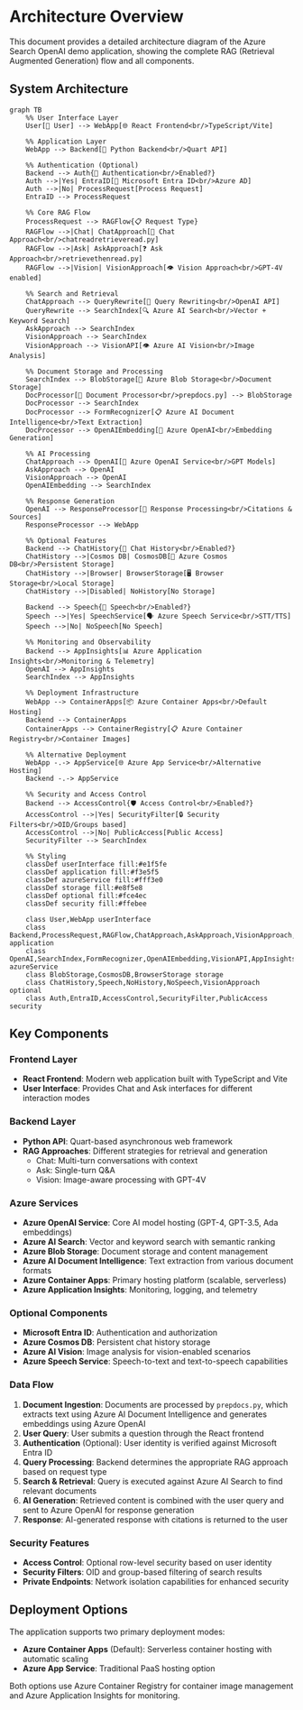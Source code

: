 # Architecture Overview

This document provides a detailed architecture diagram of the Azure Search OpenAI demo application, showing the complete RAG (Retrieval Augmented Generation) flow and all components.

## System Architecture

```mermaid
graph TB
    %% User Interface Layer
    User[👤 User] --> WebApp[🌐 React Frontend<br/>TypeScript/Vite]
    
    %% Application Layer
    WebApp --> Backend[🐍 Python Backend<br/>Quart API]
    
    %% Authentication (Optional)
    Backend --> Auth{🔐 Authentication<br/>Enabled?}
    Auth -->|Yes| EntraID[🏢 Microsoft Entra ID<br/>Azure AD]
    Auth -->|No| ProcessRequest[Process Request]
    EntraID --> ProcessRequest
    
    %% Core RAG Flow
    ProcessRequest --> RAGFlow{📋 Request Type}
    RAGFlow -->|Chat| ChatApproach[💬 Chat Approach<br/>chatreadretrieveread.py]
    RAGFlow -->|Ask| AskApproach[❓ Ask Approach<br/>retrievethenread.py]
    RAGFlow -->|Vision| VisionApproach[👁️ Vision Approach<br/>GPT-4V enabled]
    
    %% Search and Retrieval
    ChatApproach --> QueryRewrite[🔄 Query Rewriting<br/>OpenAI API]
    QueryRewrite --> SearchIndex[🔍 Azure AI Search<br/>Vector + Keyword Search]
    AskApproach --> SearchIndex
    VisionApproach --> SearchIndex
    VisionApproach --> VisionAPI[👁️ Azure AI Vision<br/>Image Analysis]
    
    %% Document Storage and Processing
    SearchIndex --> BlobStorage[💾 Azure Blob Storage<br/>Document Storage]
    DocProcessor[📄 Document Processor<br/>prepdocs.py] --> BlobStorage
    DocProcessor --> SearchIndex
    DocProcessor --> FormRecognizer[📋 Azure AI Document Intelligence<br/>Text Extraction]
    DocProcessor --> OpenAIEmbedding[🧮 Azure OpenAI<br/>Embedding Generation]
    
    %% AI Processing
    ChatApproach --> OpenAI[🤖 Azure OpenAI Service<br/>GPT Models]
    AskApproach --> OpenAI
    VisionApproach --> OpenAI
    OpenAIEmbedding --> SearchIndex
    
    %% Response Generation
    OpenAI --> ResponseProcessor[📝 Response Processing<br/>Citations & Sources]
    ResponseProcessor --> WebApp
    
    %% Optional Features
    Backend --> ChatHistory{💭 Chat History<br/>Enabled?}
    ChatHistory -->|Cosmos DB| CosmosDB[🌌 Azure Cosmos DB<br/>Persistent Storage]
    ChatHistory -->|Browser| BrowserStorage[🖥️ Browser Storage<br/>Local Storage]
    ChatHistory -->|Disabled| NoHistory[No Storage]
    
    Backend --> Speech{🎤 Speech<br/>Enabled?}
    Speech -->|Yes| SpeechService[🗣️ Azure Speech Service<br/>STT/TTS]
    Speech -->|No| NoSpeech[No Speech]
    
    %% Monitoring and Observability
    Backend --> AppInsights[📊 Azure Application Insights<br/>Monitoring & Telemetry]
    OpenAI --> AppInsights
    SearchIndex --> AppInsights
    
    %% Deployment Infrastructure
    WebApp --> ContainerApps[📦 Azure Container Apps<br/>Default Hosting]
    Backend --> ContainerApps
    ContainerApps --> ContainerRegistry[📋 Azure Container Registry<br/>Container Images]
    
    %% Alternative Deployment
    WebApp -.-> AppService[🌐 Azure App Service<br/>Alternative Hosting]
    Backend -.-> AppService
    
    %% Security and Access Control
    Backend --> AccessControl{🛡️ Access Control<br/>Enabled?}
    AccessControl -->|Yes| SecurityFilter[🔒 Security Filters<br/>OID/Groups based]
    AccessControl -->|No| PublicAccess[Public Access]
    SecurityFilter --> SearchIndex
    
    %% Styling
    classDef userInterface fill:#e1f5fe
    classDef application fill:#f3e5f5
    classDef azureService fill:#fff3e0
    classDef storage fill:#e8f5e8
    classDef optional fill:#fce4ec
    classDef security fill:#ffebee
    
    class User,WebApp userInterface
    class Backend,ProcessRequest,RAGFlow,ChatApproach,AskApproach,VisionApproach,ResponseProcessor application
    class OpenAI,SearchIndex,FormRecognizer,OpenAIEmbedding,VisionAPI,AppInsights,ContainerApps,ContainerRegistry,AppService,SpeechService azureService
    class BlobStorage,CosmosDB,BrowserStorage storage
    class ChatHistory,Speech,NoHistory,NoSpeech,VisionApproach optional
    class Auth,EntraID,AccessControl,SecurityFilter,PublicAccess security
```

## Key Components

### Frontend Layer
- **React Frontend**: Modern web application built with TypeScript and Vite
- **User Interface**: Provides Chat and Ask interfaces for different interaction modes

### Backend Layer
- **Python API**: Quart-based asynchronous web framework
- **RAG Approaches**: Different strategies for retrieval and generation
  - Chat: Multi-turn conversations with context
  - Ask: Single-turn Q&A
  - Vision: Image-aware processing with GPT-4V

### Azure Services
- **Azure OpenAI Service**: Core AI model hosting (GPT-4, GPT-3.5, Ada embeddings)
- **Azure AI Search**: Vector and keyword search with semantic ranking
- **Azure Blob Storage**: Document storage and content management
- **Azure AI Document Intelligence**: Text extraction from various document formats
- **Azure Container Apps**: Primary hosting platform (scalable, serverless)
- **Azure Application Insights**: Monitoring, logging, and telemetry

### Optional Components
- **Microsoft Entra ID**: Authentication and authorization
- **Azure Cosmos DB**: Persistent chat history storage
- **Azure AI Vision**: Image analysis for vision-enabled scenarios
- **Azure Speech Service**: Speech-to-text and text-to-speech capabilities

### Data Flow

1. **Document Ingestion**: Documents are processed by `prepdocs.py`, which extracts text using Azure AI Document Intelligence and generates embeddings using Azure OpenAI
2. **User Query**: User submits a question through the React frontend
3. **Authentication** (Optional): User identity is verified against Microsoft Entra ID
4. **Query Processing**: Backend determines the appropriate RAG approach based on request type
5. **Search & Retrieval**: Query is executed against Azure AI Search to find relevant documents
6. **AI Generation**: Retrieved content is combined with the user query and sent to Azure OpenAI for response generation
7. **Response**: AI-generated response with citations is returned to the user

### Security Features
- **Access Control**: Optional row-level security based on user identity
- **Security Filters**: OID and group-based filtering of search results
- **Private Endpoints**: Network isolation capabilities for enhanced security

## Deployment Options

The application supports two primary deployment modes:
- **Azure Container Apps** (Default): Serverless container hosting with automatic scaling
- **Azure App Service**: Traditional PaaS hosting option

Both options use Azure Container Registry for container image management and Azure Application Insights for monitoring.